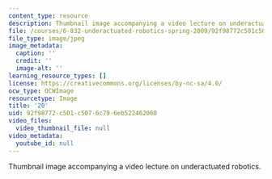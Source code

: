 ```yaml
---
content_type: resource
description: Thumbnail image accompanying a video lecture on underactuated robotics.
file: /courses/6-832-underactuated-robotics-spring-2009/92f98772c501c5076c796eb522462060_20.jpg
file_type: image/jpeg
image_metadata:
  caption: ''
  credit: ''
  image-alt: ''
learning_resource_types: []
license: https://creativecommons.org/licenses/by-nc-sa/4.0/
ocw_type: OCWImage
resourcetype: Image
title: '20'
uid: 92f98772-c501-c507-6c79-6eb522462060
video_files:
  video_thumbnail_file: null
video_metadata:
  youtube_id: null
---
```

Thumbnail image accompanying a video lecture on underactuated robotics.